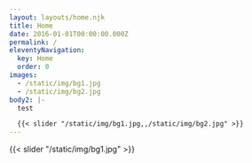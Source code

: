 ```yaml
---
layout: layouts/home.njk
title: Home
date: 2016-01-01T00:00:00.000Z
permalink: /
eleventyNavigation:
  key: Home
  order: 0
images:
  - /static/img/bg1.jpg
  - /static/img/bg2.jpg
body2: |-
  test

  {{< slider "/static/img/bg1.jpg,,/static/img/bg2.jpg" >}}
---
```

{{< slider "/static/img/bg1.jpg" >}}
